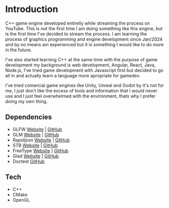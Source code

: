 # Introduction

C++ game engine developed entirelly while streaming the process on YouTube. This
is not the first time I am doing something like this engine, but is the first
time I've decided to stream the process. I am learning the process of graphics
programming and engine development since Jan/2024 and by no means am experienced
but it is something I would like to do more in the future. 

I've also started learning C++ at the same time with the purpose of game development
my background is web development, Angular, React, Java, Node.js, I've tried game
development with Javascript first but decided to go all in and actually learn a language
more apropriate for gamedev.

I've tried comercial game engines like Unity, Unreal and Godot by it's not for me,
I just don't like the excess of tools and information that I would never use and
I just feel overwhelmed with the environment, thats why I prefer doing my own
thing.

## Dependencies

- GLFW [Website](https://www.glfw.org/) | [GitHub](https://github.com/glfw/glfw.git)
- GLM [Website](https://www.opengl.org/sdk/libs/GLM/) | [GitHub](https://github.com/g-truc/glm.git)
- Rapidjson [Website](https://rapidjson.org/) | [GitHub](https://github.com/Tencent/rapidjson.git)
- STB [Website](https://stb.handmade.network/) | [GitHub](https://github.com/nothings/stb.git)
- FreeType [Website](https://freetype.org/) | [GitHub](https://github.com/freetype/freetype.git)
- Glad [Website](https://glad.dav1d.de/) | [GitHub](https://github.com/Dav1dde/glad)
- Doctest [GitHub](https://github.com/doctest/doctest.git)

## Tech

- C++
- CMake
- OpenGL

